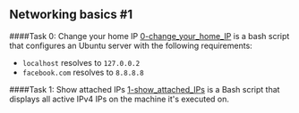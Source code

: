 ## Networking basics #1

####Task 0: Change your home IP
[0-change_your_home_IP](0-change_your_home_IP) is a bash script that configures an Ubuntu server with the following requirements:
- `localhost` resolves to `127.0.0.2`
- `facebook.com` resolves to `8.8.8.8`

####Task 1: Show attached IPs
[1-show_attached_IPs](1-show_attached_IPs) is a Bash script that displays all active IPv4 IPs on the machine it's executed on.
